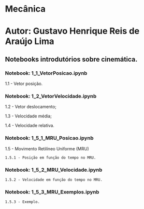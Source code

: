 # Mecânica
# Autor: Gustavo Henrique Reis de Araújo Lima

## Notebooks introdutórios sobre cinemática.

### Notebook: 1_1_VetorPosicao.ipynb
1.1 - Vetor posição. 

### Notebook: 1_2_VetorVelocidade.ipynb
1.2 - Vetor deslocamento; 

1.3 - Velocidade média;

1.4 - Velocidade relativa.

### Notebook: 1_5_1_MRU_Posicao.ipynb
1.5 - Movimento Retilíneo Uniforme (MRU)

    1.5.1 - Posição em função do tempo no MRU.
    
### Notebook: 1_5_2_MRU_Velocidade.ipynb
    1.5.2 - Velocidade em função do tempo no MRU.
    
### Notebook: 1_5_3_MRU_Exemplos.ipynb
    1.5.3 - Exemplo.
